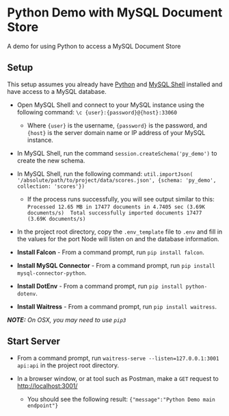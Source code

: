 # Python Demo with MySQL Document Store

A demo for using Python to access a MySQL Document Store

## Setup

This setup assumes you already have [Python](https://www.python.org/) and [MySQL Shell](https://dev.mysql.com/downloads/shell/) installed and have access to a MySQL database.

* Open MySQL Shell and connect to your MySQL instance using the following command: `\c {user}:{password}@{host}:33060`

  * Where `{user}` is the username, `{password}` is the password, and `{host}` is the server domain name or IP address of your MySQL instance.
* In MySQL Shell, run the command `session.createSchema('py_demo')` to create the new schema.
* In MySQL Shell, run the following command: `util.importJson( '/absolute/path/to/project/data/scores.json', {schema: 'py_demo', collection: 'scores'})`

  * If the process runs successfully, you will see output similar to this:
    `Processed 12.65 MB in 17477 documents in 4.7405 sec (3.69K documents/s)  Total successfully imported documents 17477 (3.69K documents/s)`
* In the project root directory, copy the `.env_template` file to `.env` and fill in the values for the port Node will listen on and the database information.
* __Install Falcon__ - From a command prompt, run `pip install falcon`.
* __Install MySQL Connector__ - From a command prompt, run `pip install mysql-connector-python`.
* __Install DotEnv__ - From a command prompt, run `pip install python-dotenv`.
* __Install Waitress__ - From a command prompt, run `pip install waitress`.

___NOTE:__ On OSX, you may need to use `pip3`_

## Start Server

* From a command prompt, run `waitress-serve --listen=127.0.0.1:3001 api:api` in the project root directory.
* In a browser window, or at tool such as Postman, make a `GET` request to [http://localhost:3001/](http://localhost:3001/)

  * You should see the following result: `{"message":"Python Demo main endpoint"}`
